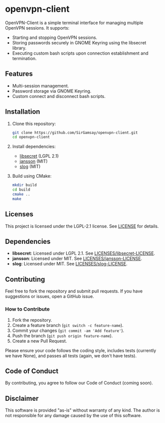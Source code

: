 # openvpn-client

OpenVPN-Client is a simple terminal interface for managing multiple OpenVPN sessions. It supports:
- Starting and stopping OpenVPN sessions.
- Storing passwords securely in GNOME Keyring using the libsecret library.
- Executing custom bash scripts upon connection establishment and termination.

## Features
- Multi-session management.
- Password storage via GNOME Keyring.
- Custom connect and disconnect bash scripts.

## Installation

1. Clone this repository:
   ```bash
   git clone https://github.com/SirGamsay/openvpn-client.git
   cd openvpn-client
   ```
3. Install dependencies:
   - [libsecret](https://gitlab.gnome.org/GNOME/libsecret) (LGPL 2.1)
   - [jansson](https://github.com/akheron/jansson) (MIT)
   - [slog](https://github.com/kala13x/slog) (MIT)

4. Build using CMake:
   ```bash
   mkdir build
   cd build
   cmake ..
   make
   ```

## Licenses

This project is licensed under the LGPL-2.1 license. See [LICENSE](LICENSE) for details.

## Dependencies
- **libsecret**: Licensed under LGPL 2.1. See [LICENSES/libsecret-LICENSE](LICENSES/libsecret-LICENSE).
- **jansson**: Licensed under MIT. See [LICENSES/jansson-LICENSE](LICENSES/jansson-LICENSE).
- **slog**: Licensed under MIT. See [LICENSES/slog-LICENSE](LICENSES/slog-LICENSE).


## Contributing
Feel free to fork the repository and submit pull requests. If you have suggestions or issues, open a GitHub issue.

### How to Contribute
1. Fork the repository.
2. Create a feature branch (`git switch -c feature-name`).
3. Commit your changes (`git commit -am 'Add feature'`).
4. Push the branch (`git push origin feature-name`).
5. Create a new Pull Request.

Please ensure your code follows the coding style, includes tests (currently we have None), and passes all tests (again, we don't have tests).

## Code of Conduct
By contributing, you agree to follow our Code of Conduct (coming soon).

## Disclaimer
This software is provided "as-is" without warranty of any kind. The author is not responsible for any damage caused by the use of this software.
